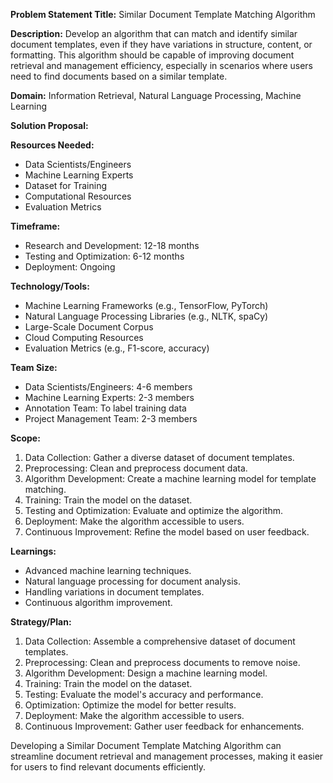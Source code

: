 **Problem Statement Title:** Similar Document Template Matching Algorithm

**Description:** Develop an algorithm that can match and identify similar document templates, even if they have variations in structure, content, or formatting. This algorithm should be capable of improving document retrieval and management efficiency, especially in scenarios where users need to find documents based on a similar template.

**Domain:** Information Retrieval, Natural Language Processing, Machine Learning

**Solution Proposal:**

**Resources Needed:**
- Data Scientists/Engineers
- Machine Learning Experts
- Dataset for Training
- Computational Resources
- Evaluation Metrics

**Timeframe:**
- Research and Development: 12-18 months
- Testing and Optimization: 6-12 months
- Deployment: Ongoing

**Technology/Tools:**
- Machine Learning Frameworks (e.g., TensorFlow, PyTorch)
- Natural Language Processing Libraries (e.g., NLTK, spaCy)
- Large-Scale Document Corpus
- Cloud Computing Resources
- Evaluation Metrics (e.g., F1-score, accuracy)

**Team Size:**
- Data Scientists/Engineers: 4-6 members
- Machine Learning Experts: 2-3 members
- Annotation Team: To label training data
- Project Management Team: 2-3 members

**Scope:**
1. Data Collection: Gather a diverse dataset of document templates.
2. Preprocessing: Clean and preprocess document data.
3. Algorithm Development: Create a machine learning model for template matching.
4. Training: Train the model on the dataset.
5. Testing and Optimization: Evaluate and optimize the algorithm.
6. Deployment: Make the algorithm accessible to users.
7. Continuous Improvement: Refine the model based on user feedback.

**Learnings:**
- Advanced machine learning techniques.
- Natural language processing for document analysis.
- Handling variations in document templates.
- Continuous algorithm improvement.

**Strategy/Plan:**
1. Data Collection: Assemble a comprehensive dataset of document templates.
2. Preprocessing: Clean and preprocess documents to remove noise.
3. Algorithm Development: Design a machine learning model.
4. Training: Train the model on the dataset.
5. Testing: Evaluate the model's accuracy and performance.
6. Optimization: Optimize the model for better results.
7. Deployment: Make the algorithm accessible to users.
8. Continuous Improvement: Gather user feedback for enhancements.

Developing a Similar Document Template Matching Algorithm can streamline document retrieval and management processes, making it easier for users to find relevant documents efficiently.